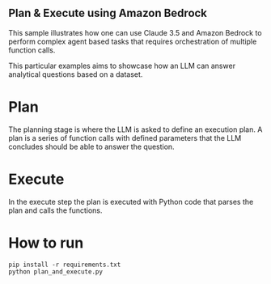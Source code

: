 ## Plan & Execute using Amazon Bedrock

This sample illustrates how one can use Claude 3.5 and Amazon Bedrock to perform complex agent based tasks that requires orchestration of multiple function calls.

This particular examples aims to showcase how an LLM can answer analytical questions based on a dataset.

# Plan

The planning stage is where the LLM is asked to define an execution plan. A plan is a series of function calls with defined parameters that the LLM concludes should be able to answer the question.
# Execute
In the execute step the plan is executed with Python code that parses the plan and calls the functions.
# How to run

```
pip install -r requirements.txt
python plan_and_execute.py
```